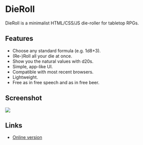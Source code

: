 # DieRoll

DieRoll is a minimalist HTML/CSS/JS die-roller for tabletop RPGs.

## Features

- Choose any standard formula (e.g. 1d8+3).
- (Re-)Roll all your die at once.
- Show you the natural values with d20s.
- Simple, app-like UI.
- Compatible with most recent browsers.
- Lightweight.
- Free as in free speech and as in free beer.

## Screenshot

![](http://samld.tech/assets/articles-img/neencqv1kho5w1o8p4ug.png)

## Links

- [Online version](http://www.samld.tech/pf/dieroll.htm)